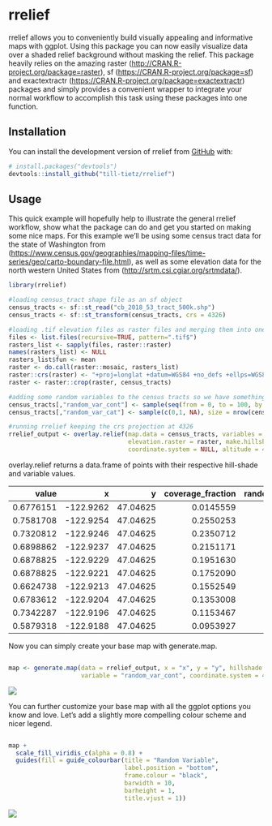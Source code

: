 
<!-- README.md is generated from README.Rmd. Please edit that file -->

# rrelief

<!-- badges: start -->

<!-- badges: end -->

rrelief allows you to conveniently build visually appealing and
informative maps with ggplot. Using this package you can now easily
visualize data over a shaded relief background without masking the
relief. This package heavily relies on the amazing raster
(<http://CRAN.R-project.org/package=raster>), sf
(<https://CRAN.R-project.org/package=sf>) and exactextractr
(<https://CRAN.R-project.org/package=exactextractr>) packages and simply
provides a convenient wrapper to integrate your normal workflow to
accomplish this task using these packages into one function.

## Installation

You can install the development version of rrelief from
[GitHub](https://github.com/) with:

``` r
# install.packages("devtools")
devtools::install_github("till-tietz/rrelief")
```

## Usage

This quick example will hopefully help to illustrate the general rrelief
workflow, show what the package can do and get you started on making
some nice maps. For this example we’ll be using some census tract data
for the state of Washington from
(<https://www.census.gov/geographies/mapping-files/time-series/geo/carto-boundary-file.html>),
as well as some elevation data for the north western United States from
(<http://srtm.csi.cgiar.org/srtmdata/>).

``` r
library(rrelief)

#loading census_tract shape file as an sf object
census_tracts <- sf::st_read("cb_2018_53_tract_500k.shp")
census_tracts <- sf::st_transform(census_tracts, crs = 4326)

#loading .tif elevation files as raster files and merging them into one raster 
files <- list.files(recursive=TRUE, pattern=".tif$")
rasters_list <- sapply(files, raster::raster)
names(rasters_list) <- NULL
rasters_list$fun <- mean
raster <- do.call(raster::mosaic, rasters_list)
raster::crs(raster) <- "+proj=longlat +datum=WGS84 +no_defs +ellps=WGS84 +towgs84=0,0,0" 
raster <- raster::crop(raster, census_tracts)

#adding some random variables to the census tracts so we have something to map
census_tracts[,"random_var_cont"] <- sample(seq(from = 0, to = 100, by = 0.01), size = nrow(census_tracts), replace = TRUE)
census_tracts[,"random_var_cat"] <- sample(c(0,1, NA), size = nrow(census_tracts), replace = TRUE)

#running rrelief keeping the crs projection at 4326
rrelief_output <- overlay.relief(map.data = census_tracts, variables = c("random_var_cont", "random_var_cat"),
                                 elevation.raster = raster, make.hillshade = TRUE, 
                                 coordinate.system = NULL, altitude = 45, azimuth = 270, z.factor = 10)
```

overlay.relief returns a data.frame of points with their respective
hill-shade and variable values.

|     value |          x |        y | coverage\_fraction | random\_var\_cont | random\_var\_cat |
| --------: | ---------: | -------: | -----------------: | ----------------: | ---------------: |
| 0.6776151 | \-122.9262 | 47.04625 |          0.0145559 |             97.54 |                1 |
| 0.7581708 | \-122.9254 | 47.04625 |          0.2550253 |             97.54 |                1 |
| 0.7320812 | \-122.9246 | 47.04625 |          0.2350712 |             97.54 |                1 |
| 0.6898862 | \-122.9237 | 47.04625 |          0.2151171 |             97.54 |                1 |
| 0.6878825 | \-122.9229 | 47.04625 |          0.1951630 |             97.54 |                1 |
| 0.6878825 | \-122.9221 | 47.04625 |          0.1752090 |             97.54 |                1 |
| 0.6624738 | \-122.9213 | 47.04625 |          0.1552549 |             97.54 |                1 |
| 0.6783612 | \-122.9204 | 47.04625 |          0.1353008 |             97.54 |                1 |
| 0.7342287 | \-122.9196 | 47.04625 |          0.1153467 |             97.54 |                1 |
| 0.5879318 | \-122.9188 | 47.04625 |          0.0953927 |             97.54 |                1 |

Now you can simply create your base map with generate.map.

``` r

map <- generate.map(data = rrelief_output, x = "x", y = "y", hillshade = "value",
                    variable = "random_var_cont", coordinate.system = 4326)
```

![](man/figures/test_plot_1.png)

You can further customize your base map with all the ggplot options you
know and love. Let’s add a slightly more compelling colour scheme and
nicer legend.

``` r

map +
  scale_fill_viridis_c(alpha = 0.8) +
  guides(fill = guide_colourbar(title = "Random Variable",
                                label.position = "bottom",
                                frame.colour = "black",
                                barwidth = 10,
                                barheight = 1,
                                title.vjust = 1))
```

![](man/figures/test_plot_2.png)

